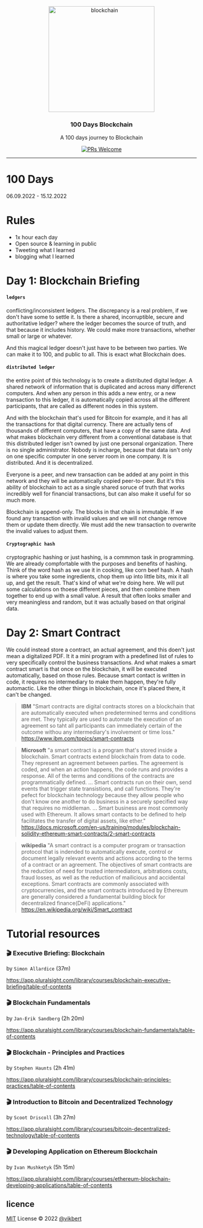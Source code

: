 <div align="center">
  <img src="https://thumbs.dreamstime.com/b/digitales-logo-blockchain-ikonenentwurf-cryptocurrency-vektors-201091629.jpg" width="280px" alt="blockchain" />
  <h3>100 Days Blockchain</h3>
  <p>A 100 days journey to Blockchain</p>

  <p>
    <a href="#">
      <img src="https://img.shields.io/badge/PRs-Welcome-brightgreen.svg?style=flat-square" alt="PRs Welcome">
    </a>
  </p>
</div>

---

# 100 Days
06.09.2022 - 15.12.2022

# Rules
- 1x hour each day
- Open source & learning in public
- Tweeting what I learned
- blogging what I learned

# Day 1: Blockchain Briefing
#### `ledgers`
conflicting/inconsistent ledgers. The discrepancy is a real problem, if we don't have some to settle it.
Is there a shared, incorruptible, secure and authoritative ledger? where the ledger becomes the source 
of truth, and that because it includes history. We could make more transactions, whether small or large or 
whatever.

And this magical ledger doesn't just have to be between two parties. We can make it to 100, and public to all.
This is exact what Blockchain does.

#### `distributed ledger`
the entire point of this technology is to create a distributed digital ledger. A shared network of information that is duplicated and across many differenct computers. And when any person in this adds a new entry, or a new transaction to this 
ledger, it is automatically copied across all the different participants, that are called as different nodes in this system.

And with the blockchain that's used for Bitcoin for example, and it has all the transactions for that digital currency.
There are actually tens of thousands of different computers, that have a copy of the same data. And what makes blockchain very different from a conventional database is that this distributed ledger isn't owned by just one personal organization. There is no single administrator. Nobody is incharge, because that data isn't only on one specific computer in one server room in one company. It is distributed. And it is decentralized.

Everyone is a peer, and new transaction can be added at any point in this network and they will be automatically copied peer-to-peer. But it's this ability of blockchain to act as a single shared soruce of truth that works incredibly well for financial transactions, but can also make it useful for so much more.

Blockchain is append-only. The blocks in that chain is immutable. If we found any transaction with invalid values and we will not change remove them or update them directly. We must add the new transaction to overwrite the invalid values to adjust them.

#### `Cryptographic hash`
cryptographic hashing or just hashing, is a commmon task in programming.
We are already compfortable with the purposes and benefits of hashing. Think of the word hash as we use it in cooking, like corn beef hash. A hash is where you take some ingredients, chop them up into little bits, mix it all up, and get the result.
That's kind of what we're doing here. We will put some calculations on thoese different pieces, and then combine them together
to end up with a small value. A result that often looks smaller and very meaningless and random, but it was actually based on that original data.

# Day 2: Smart Contract
We could instead store a contract, an actual agreement, and this doen't just mean
a digitalized PDF. It it a mini program with a predefined list of rules to very specifically control the business transactions. And what makes a smart contract smart is that once on the blockchain, it will be executed automatically, based on those rules. Because smart contact is written in code, it requires no intermediary to make them happen, they're fully automactic. Like the other things in blockchain, once it's placed there, it can't be changed.

> **IBM** "Smart contracts are digital contracts stores on a blockchain that are automatically executed when predetermined terms and conditions are met. They typically are used to automate the execution of an agreement so taht all participants can immediately certain of the outcome withou any intermediary's involvement or time loss."
<https://www.ibm.com/topics/smart-contracts>


> **Microsoft** "a smart contract is a program that's stored inside a blockchain. Smart contracts extend blockchain from data to code. They represent an agreement between parties. The agreement is coded, and when an action happens, the code runs and provides a response. All of the terms and  conditions of the contracts are programmatically defined. ... Smart contracts run on their own, send events that trigger state transistions, and call functions. They're pefect for blockchain technology because they allow people who don't know one another to do business in a securely specified way that requires no middleman. ... Smart business are most commonly used with Ethereum. It allows smart contacts to be defined to help facilitates the transfer of digital assets, like ether."
<https://docs.microsoft.com/en-us/training/modules/blockchain-solidity-ethereum-smart-contracts/2-smart-contracts>
> 


> **wikipedia** "A smart contract is a computer program or transaction protocol that is indended to automatically execute, control or document legally relevant events and actions according to the terms of a contract or an agreement. The objectives of smart contracts are the reduction of need for trusted intermediators, arbitrations costs, fraud losses, as well as the reduction of mailicious and accidental exceptions. Smart contracts are commonly associated with cryptocurrencies, and the smart contracts introduced by Ethereum are generally considered a fundamental building block for decentralized finance(DeFi) applications." <https://en.wikipedia.org/wiki/Smart_contract>
 
# Tutorial resources
### 🎬 Executive Briefing: Blockchain
by `Simon Allardice` (37m)


https://app.pluralsight.com/library/courses/blockchain-executive-briefing/table-of-contents

### 🎬 Blockchain Fundamentals
by `Jan-Erik Sandberg` (2h 20m)

https://app.pluralsight.com/library/courses/blockchain-fundamentals/table-of-contents


### 🎬 Blockchain - Principles and Practices
by `Stephen Haunts` (2h 41m)

https://app.pluralsight.com/library/courses/blockchain-principles-practices/table-of-contents


### 🎬  Introduction to Bitcoin and Decentralized Technology
by `Scoot Driscoll` (3h 27m)

https://app.pluralsight.com/library/courses/bitcoin-decentralized-technology/table-of-contents


### 🎬  Developing Application on Ethereum Blockchain
by `Ivan Mushketyk` (5h 15m)

https://app.pluralsight.com/library/courses/ethereum-blockchain-developing-applications/table-of-contents


## licence

[MIT](./LICENSE) License © 2022 [@vikbert](https://vikbert.github.io/)
